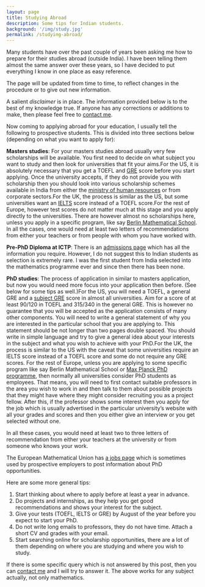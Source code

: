 ```yaml
---
layout: page
title: Studying Abroad
description: Some tips for Indian students.
background: '/img/study.jpg'
permalink: /studying-abroad/
---
```


Many students have over the past couple of years been asking me how to prepare for their studies abroad (outside India). I have been telling them almost the same answer over these years, so I have decided to put everything I know in one place as easy reference.

The page will be updated from time to time, to reflect changes in the procedure or to give out new information.

A salient *disclaimer* is in place. The information provided below is to the best of my knowledge true. If anyone has any corrections or additions to make, then please feel free to [contact me](/contact/).

Now coming to applying abroad for your education, I usually tell the following to prospective students. This is divided into three sections below (depending on what you want to apply for):

**Masters studies**: For your masters studies abroad usually very few scholarships will be available. You first need to decide on what subject you want to study and then look for universities that fit your aims.For the US, it is absolutely necessary that you get a TOEFL and [GRE](https://www.ets.org/gre) score before you start applying. Once the university accepts, if they do not provide you with scholarship then you should look into various scholarship schemes available in India from either the [ministry of human resources](http://mhrd.gov.in/scholarships) or from corporate sectors.For the UK, the process is similar as the US, but some universities want an [IELTS](https://www.ielts.org/) score instead of a TOEFL score.For the rest of Europe, however test scores do not matter much at this stage and you apply directly to the universities. There are however almost no scholarships here, unless you apply in a specific program, like say [Berlin Mathematical School](https://www.math-berlin.de/). In all the cases, one would need at least two letters of recommendations from either your teachers or from people with whom you have worked with.

**Pre-PhD Diploma at ICTP**: There is an [admissions page](https://diploma.ictp.it/application-and-admission.aspx) which has all the information you require. However, I do not suggest this to Indian students as selection is extremely rare. I was the first student from India selected into the mathematics programme ever and since then there has been none.

**PhD studies**: The process of application in similar to masters application, but now you would need more focus into your application then before. (See below for some tips as well.)For the US, you will need a TOEFL, a general GRE and a [subject GRE](https://www.ets.org/gre/subject/about) score in almost all universities. Aim for a score of at least 90/120 in TOEFL and 315/340 in the general GRE. This is however no guarantee that you will be accepted as the application consists of many other components. You will need to write a general statement of why you are interested in the particular school that you are applying to. This statement should be not longer than two pages double spaced. You should write in simple language and try to give a general idea about your interests in the subject and what you wish to achieve with your PhD.For the UK, the process is similar to the US with the caveat that some universities require an IELTS score instead of a TOEFL score and some do not require any GRE scores. For the rest of Europe, unless you are applying to some specific program like say Berlin Mathematical School or [Max Planck PhD programme](https://www.mpg.de/en/imprs), then normally all universities consider PhD students as employees. That means, you will need to first contact suitable professors in the area you wish to work in and then talk to them about possible projects that they might have where they might consider recruiting you as a project fellow. After this, if the professor shows some interest then you apply for the job which is usually advertised in the particular university’s website with all your grades and scores and then you either give an interview or you get selected without one.

In all these cases, you would need at least two to three letters of recommendation from either your teachers at the university or from someone who knows your work.

The European Mathematical Union has [a jobs page](http://euro-math-soc.eu/jobs) which is sometimes used by prospective employers to post information about PhD opportunities.

Here are some more general tips:

1. Start thinking about where to apply before at least a year in advance.
2. Do projects and internships, as they help you get good recommendations and shows your interest for the subject.
3. Give your tests (TOEFL, IELTS or GRE) by August of the year before you expect to start your PhD.
4. Do not write long emails to professors, they do not have time. Attach a short CV and grades with your email.
5. Start searching online for scholarship opportunities, there are a lot of them depending on where you are studying and where you wish to study.

If there is some specific query which is not answered by this post, then you can [contact me](/contact) and I will try to answer it. The above works for any subject actually, not only mathematics.


